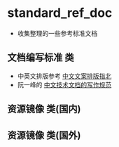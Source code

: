 # standard_ref_doc
* 收集整理的一些参考标准文档
## 文档编写标准 类
* 中英文排版参考 [中文文案排版指北](https://github.com/sparanoid/chinese-copywriting-guidelines)
* 阮一峰的 [中文技术文档的写作规范](https://github.com/ruanyf/document-style-guide)
## 资源镜像 类(国内)

## 资源镜像 类(国外)